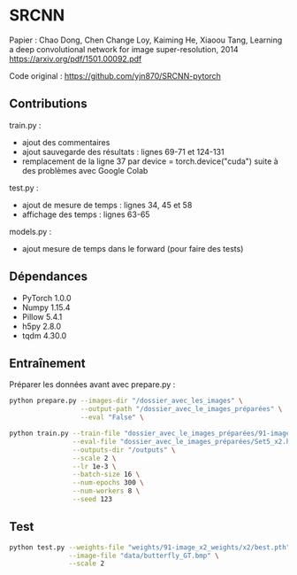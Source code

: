 # SRCNN

Papier :  Chao Dong, Chen Change Loy, Kaiming He, Xiaoou Tang, Learning a deep convolutional network for image super-resolution, 2014
https://arxiv.org/pdf/1501.00092.pdf

Code original : https://github.com/yjn870/SRCNN-pytorch

## Contributions

train.py :
- ajout des commentaires
- ajout sauvegarde des résultats : lignes 69-71 et 124-131
- remplacement de la ligne 37 par device = torch.device("cuda") suite à des problèmes avec Google Colab

test.py :
- ajout de mesure de temps : lignes 34, 45 et 58
- affichage des temps : lignes 63-65

models.py :
- ajout mesure de temps dans le forward (pour faire des tests)

## Dépendances

- PyTorch 1.0.0
- Numpy 1.15.4
- Pillow 5.4.1
- h5py 2.8.0
- tqdm 4.30.0

## Entraînement

Préparer les données avant avec prepare.py :

```bash
python prepare.py --images-dir "/dossier_avec_les_images" \
                  --output-path "/dossier_avec_le_images_préparées" \
                  --eval "False" \
```

```bash
python train.py --train-file "dossier_avec_le_images_préparées/91-image_x2.h5" \
                --eval-file "dossier_avec_le_images_préparées/Set5_x2.h5" \
                --outputs-dir "/outputs" \
                --scale 2 \
                --lr 1e-3 \
                --batch-size 16 \
                --num-epochs 300 \
                --num-workers 8 \
                --seed 123                
```

## Test

```bash
python test.py --weights-file "weights/91-image_x2_weights/x2/best.pth" \
               --image-file "data/butterfly_GT.bmp" \
               --scale 2
```
